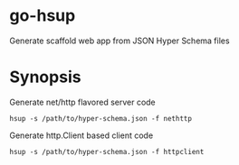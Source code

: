 # go-hsup

Generate scaffold web app from JSON Hyper Schema files

# Synopsis

Generate net/http flavored server code

```shell
hsup -s /path/to/hyper-schema.json -f nethttp
```

Generate http.Client based client code

```shell
hsup -s /path/to/hyper-schema.json -f httpclient
```
